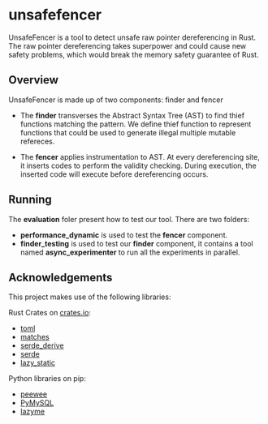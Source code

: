 # unsafefencer

UnsafeFencer is a tool to detect unsafe raw pointer dereferencing in Rust. The raw pointer dereferencing takes superpower and could cause new safety problems, which would break the memory safety guarantee of Rust.


## Overview

UnsafeFencer is made up of two components:  finder and fencer
* The **finder** transverses the Abstract Syntax Tree (AST) to find thief functions matching the pattern. We define thief function to represent functions that could be used to generate illegal multiple mutable refereces.

* The **fencer** applies instrumentation to AST. At every dereferencing site, it inserts codes to perform the validity checking. During execution, the inserted code will execute before dereferencing occurs. 

## Running

The **evaluation** foler present how to test our tool. There are two folders:

* **performance_dynamic** is used to test the **fencer** component.
* **finder_testing** is used to test our **finder** component, it contains a tool named **async\_experimenter** to run all the experiments in parallel.


## Acknowledgements

This project makes use of the following libraries:

Rust Crates on [crates.io](crates.io):
* [toml]()
* [matches]()
* [serde_derive]()
* [serde]()
* [lazy_static]()

Python libraries on pip:
* [peewee]()
* [PyMySQL]()
* [lazyme]()
